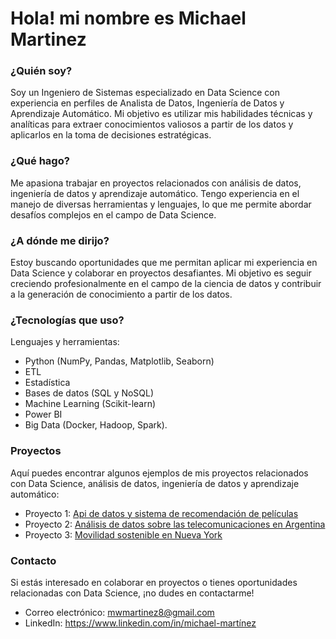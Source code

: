 # Hola! mi nombre es Michael Martinez

### ¿Quién soy?
Soy un Ingeniero de Sistemas especializado en Data Science con experiencia en perfiles de Analista de Datos, Ingeniería de Datos y Aprendizaje Automático. Mi objetivo es utilizar mis habilidades técnicas y analíticas para extraer conocimientos valiosos a partir de los datos y aplicarlos en la toma de decisiones estratégicas.

### ¿Qué hago?
Me apasiona trabajar en proyectos relacionados con análisis de datos, ingeniería de datos y aprendizaje automático. Tengo experiencia en el manejo de diversas herramientas y lenguajes, lo que me permite abordar desafíos complejos en el campo de Data Science.

### ¿A dónde me dirijo?
Estoy buscando oportunidades que me permitan aplicar mi experiencia en Data Science y colaborar en proyectos desafiantes. Mi objetivo es seguir creciendo profesionalmente en el campo de la ciencia de datos y contribuir a la generación de conocimiento a partir de los datos.

### ¿Tecnologías que uso?
Lenguajes y herramientas: 
- Python (NumPy, Pandas, Matplotlib, Seaborn)
- ETL
- Estadística
- Bases de datos (SQL y NoSQL)
- Machine Learning (Scikit-learn)
- Power BI
- Big Data (Docker, Hadoop, Spark).

### Proyectos
Aquí puedes encontrar algunos ejemplos de mis proyectos relacionados con Data Science, análisis de datos, ingeniería de datos y aprendizaje automático:

- Proyecto 1: [Api de datos y sistema de recomendación de películas](https://github.com/mwmartinez/proyecto1_mlops.git)
- Proyecto 2: [Análisis de datos sobre las telecomunicaciones en Argentina](https://github.com/mwmartinez/Analisis_Internet.git)
- Proyecto 3: [Movilidad sostenible en Nueva York](https://github.com/mwmartinez/Proyecto_Movilidad_Sostenible_NYC.git)

### Contacto
Si estás interesado en colaborar en proyectos o tienes oportunidades relacionadas con Data Science, ¡no dudes en contactarme!

- Correo electrónico: mwmartinez8@gmail.com
- LinkedIn: https://www.linkedin.com/in/michael-martínez
